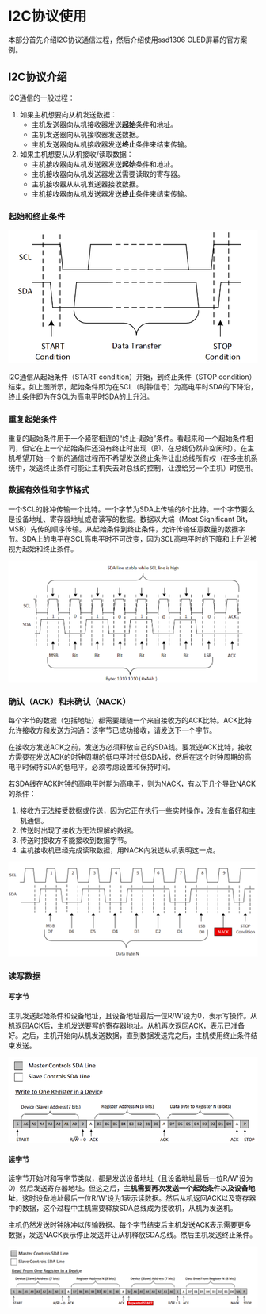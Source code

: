 # I2C协议使用

本部分首先介绍I2C协议通信过程，然后介绍使用ssd1306 OLED屏幕的官方案例。

## I2C协议介绍

I2C通信的一般过程：

1. 如果主机想要向从机发送数据：
   * 主机发送器向从机接收器发送**起始**条件和地址。
   * 主机发送器向从机接收器发送数据。
   * 主机发送器向从机接收器发送**终止**条件来结束传输。
2. 如果主机想要从从机接收/读取数据：
   * 主机接收器向从机发送器发送**起始**条件和地址。
   * 主机接收器向从机发送器发送需要读取的寄存器。
   * 主机接收器从从机发送器接收数据。
   * 主机接收器向从机发送器发送**终止**条件来结束传输。

### 起始和终止条件

![i2c_start_stop.png](images/i2c_start_stop.png)

I2C通信从起始条件（START condition）开始，到终止条件（STOP condition）结束。如上图所示，起始条件即为在SCL（时钟信号）为高电平时SDA的下降沿，终止条件即为在SCL为高电平时SDA的上升沿。

### 重复起始条件

重复的起始条件用于一个紧密相连的“终止-起始”条件。看起来和一个起始条件相同，但它在上一个起始条件还没有终止时出现（即，在总线仍然非空闲时）。在主机希望开始一个新的通信过程而不希望发送终止条件让出总线所有权（在多主机系统中，发送终止条件可能让主机失去对总线的控制，让渡给另一个主机）时使用。

### 数据有效性和字节格式

一个SCL的脉冲传输一个比特。一个字节为SDA上传输的8个比特。一个字节要么是设备地址、寄存器地址或者读写的数据。数据以大端（Most Significant Bit，MSB）先传的顺序传输。从起始条件到终止条件，允许传输任意数量的数据字节。SDA上的电平在SCL高电平时不可改变，因为SCL高电平时的下降和上升沿被视为起始和终止条件。

![i2c_byte_format.png](images/i2c_byte_format.png)

### 确认（ACK）和未确认（NACK）

每个字节的数据（包括地址）都需要跟随一个来自接收方的ACK比特。ACK比特允许接收方和发送方沟通：该字节已成功接收，请发送下一个字节。

在接收方发送ACK之前，发送方必须释放自己的SDA线。要发送ACK比特，接收方需要在发送ACK的时钟周期的低电平时拉低SDA线，然后在这个时钟周期的高电平时保持SDA的低电平。必须考虑设置和保持时间。

若SDA线在ACK时钟的高电平时期为高电平，则为NACK，有以下几个导致NACK的条件：

1. 接收方无法接受数据或传送，因为它正在执行一些实时操作，没有准备好和主机通信。
2. 传送时出现了接收方无法理解的数据。
3. 传送时接收方不能接收到数据字节。
4. 主机接收机已经完成读取数据，用NACK向发送从机表明这一点。

![i2c_nack.png](images/i2c_nack.png)

### 读写数据

#### 写字节

主机发送起始条件和设备地址，且设备地址最后一位R/W'设为0，表示写操作。从机返回ACK后，主机发送要写的寄存器地址。从机再次返回ACK，表示已准备好。之后，主机开始向从机发送数据，直到数据发送完之后，主机使用终止条件结束发送。

![i2c_write.png](images/i2c_write.png)

#### 读字节

读字节开始时和写字节类似，都是发送设备地址（且设备地址最后一位R/W'设为0）然后发送寄存器地址。但这之后，**主机需要再次发送一个起始条件以及设备地址**，这时设备地址最后一位R/W'设为1表示读数据。然后从机返回ACK以及寄存器中的数据，这个过程中主机需要释放SDA总线成为接收机，从机为发送机。

主机仍然发送时钟脉冲以传输数据。每个字节结束后主机发送ACK表示需要更多数据，发送NACK表示停止发送并让从机释放SDA总线。然后主机发送终止条件。

![i2c_read.png](images/i2c_read.png)